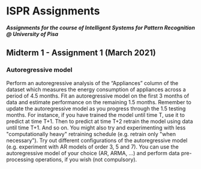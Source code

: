 # ISPR Assignments
***Assignments for the course of Intelligent Systems for Pattern Recognition @ University of Pisa***

## Midterm 1 - Assignment 1 (March 2021)
### Autoregressive model
Perform an autoregressive analysis of the “Appliances” column of the dataset which measures the energy consumption of appliances across a period of 4.5 months. Fit an autoregressive model on the first 3 months of data and estimate performance on the remaining 1.5 months. Remember to update the autoregressive model as you progress through the 1.5 testing months. For instance, if you have trained the model until time T, use it to predict at time T+1. Then to predict at time T+2 retrain the model using data until time T+1. And so on. You might also try and experimenting with less "computationally heavy" retraining schedule (e.g. retrain only "when necessary").  Try out different configurations of the autoregressive model (e.g. experiment with AR models of order 3, 5 and 7). You can use the autoregressive model of your choice (AR, ARMA, ...) and perform data pre-processing operations, if you wish (not compulsory).
